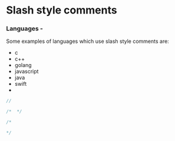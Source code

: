 # Slash style comments  

### Languages -  
Some examples of languages which use slash style comments are:  
  * c  
  * c++  
  * golang  
  * javascript  
  * java  
  * swift  
  * 


```c++
//  

/*  */

/*  

*/
```
